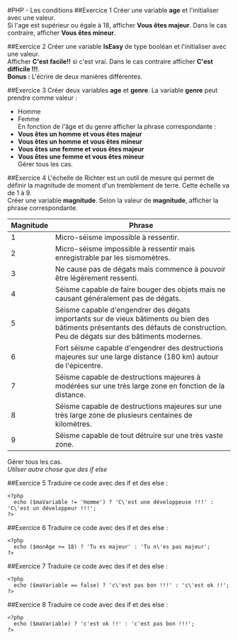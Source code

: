 #PHP - Les conditions
##Exercice 1
Créer une variable **age** et l'initialiser avec une valeur.  
Si l'age est supérieur ou égale à 18, afficher **Vous êtes majeur**. Dans le cas contraire, afficher **Vous êtes mineur**.

##Exercice 2
Créer une variable **IsEasy** de type booléan et l'initialiser avec une valeur.  
Afficher **C'est facile!!** si c'est vrai. Dans le cas contraire afficher **C'est difficile !!!**.  
**Bonus :** L'écrire de deux manières différentes.

##Exercice 3
Créer deux variables **age** et **genre**. La variable **genre** peut prendre comme valeur :
- Homme
- Femme  
En fonction de l'âge et du genre afficher la phrase correspondante :
- **Vous êtes un homme et vous êtes majeur**
- **Vous êtes un homme et vous êtes mineur**
- **Vous êtes une femme et vous êtes majeur**
- **Vous êtes une femme et vous êtes mineur**  
Gérer tous les cas.

##Exercice 4
L'échelle de Richter est un outil de mesure qui permet de définir la magnitude de moment d'un tremblement de terre. Cette échelle va de 1 à 9.  
Créer une variable **magnitude**. Selon la valeur de **magnitude**, afficher la phrase correspondante.  

Magnitude   |   Phrase
------      |    ---
1           |   Micro-séisme impossible à ressentir.
2           |   Micro-séisme impossible à ressentir mais enregistrable par les sismomètres.
3           |   Ne cause pas de dégats mais commence à pouvoir être légèrement ressenti.
4           |   Séisme capable de faire bouger des objets mais ne causant généralement pas de dégats.
5           |   Séisme capable d'engendrer des dégats importants sur de vieux bâtiments ou bien des bâtiments présentants des défauts de construction. Peu de dégats sur des bâtiments modernes.
6           |   Fort séisme capable d'engendrer des destructions majeures sur une large distance (180 km) autour de l'épicentre.  
7           |   Séisme capable de destructions majeures à modérées sur une très large zone en fonction de la distance.
8           |   Séisme capable de destructions majeures sur une très large zone de plusieurs centaines de kilomètres.
9           |   Séisme capable de tout détruire sur une très vaste zone.  

Gérer tous les cas.  
*Utilser autre chose que des if else*

##Exercice 5
Traduire ce code avec des if et des else :  


    <?php
      echo ($maVariable != 'Homme') ? 'C\'est une développeuse !!!' : 'C\'est un développeur !!!';
    ?>

##Exercice 6
Traduire ce code avec des if et des else :  


    <?php
      echo ($monAge >= 18) ? 'Tu es majeur' : 'Tu n\'es pas majeur';
    ?>
##Exercice 7
Traduire ce code avec des if et des else :  


    <?php
      echo ($maVariable == false) ? 'c\'est pas bon !!!' : 'c\'est ok !!';
    ?>
##Exercice 8
Traduire ce code avec des if et des else :  


    <?php
      echo ($maVariable) ? 'c'est ok !!' : 'c'est pas bon !!!';
    ?>
